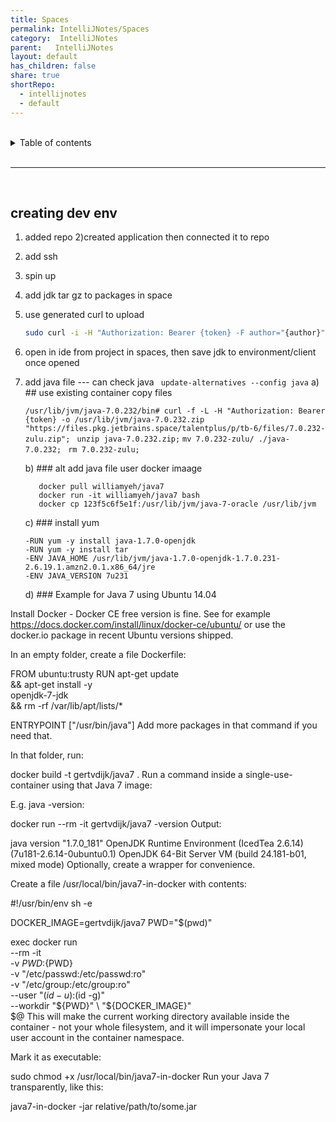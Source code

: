 ```yaml
---
title: Spaces
permalink: IntelliJNotes/Spaces
category:  IntelliJNotes
parent:   IntelliJNotes
layout: default
has_children: false
share: true
shortRepo:
  - intellijnotes
  - default
---
```



<br/>

<details markdown="block">
<summary>
Table of contents
</summary>
{: .text-delta }
1. TOC
{:toc}
</details>

<br/>

***

<br/>

## creating dev env

1) added repo
   2)created application then connected it to repo
3) add ssh
4) spin up
5) add jdk tar gz to packages in space
6) use generated curl to upload

   ```bash
   sudo curl -i -H "Authorization: Bearer {token} -F author="{author}" -F description="jdk7Gzip" -F file=@"/Users/bpaxton/Downloads/depend.tar.gz" https://files.pkg.jetbrains.space/talentplus/p/tb-6/files/
   ```

7) open in ide from project in spaces, then save jdk to environment/client once opened

8) add java file --- can check java ` update-alternatives --config java`
   a) ## use existing container copy files

   `/usr/lib/jvm/java-7.0.232/bin# curl -f -L -H "Authorization: Bearer {token} -o /usr/lib/jvm/java-7.0.232.zip "https://files.pkg.jetbrains.space/talentplus/p/tb-6/files/7.0.232-zulu.zip"; `
   ` unzip java-7.0.232.zip; `
   `mv 7.0.232-zulu/ ./java-7.0.232; `
   `rm 7.0.232-zulu; `

   b) ### alt add java file user docker imaage

          docker pull williamyeh/java7 
          docker run -it williamyeh/java7 bash
          docker cp 123f5c6f5e1f:/usr/lib/jvm/java-7-oracle /usr/lib/jvm

   c) ### install yum

       -RUN yum -y install java-1.7.0-openjdk
       -RUN yum -y install tar
       -ENV JAVA_HOME /usr/lib/jvm/java-1.7.0-openjdk-1.7.0.231-2.6.19.1.amzn2.0.1.x86_64/jre
       -ENV JAVA_VERSION 7u231

   d) ### Example for Java 7 using Ubuntu 14.04

Install Docker - Docker CE free version is fine. See for example https://docs.docker.com/install/linux/docker-ce/ubuntu/ or use the docker.io package in recent Ubuntu versions shipped.

In an empty folder, create a file Dockerfile:

FROM ubuntu:trusty
RUN apt-get update \
&& apt-get install -y \
openjdk-7-jdk \
&& rm -rf /var/lib/apt/lists/*

ENTRYPOINT ["/usr/bin/java"]
Add more packages in that command if you need that.

In that folder, run:

docker build -t gertvdijk/java7 .
Run a command inside a single-use-container using that Java 7 image:

E.g. java -version:

docker run --rm -it gertvdijk/java7 -version
Output:

java version "1.7.0_181"
OpenJDK Runtime Environment (IcedTea 2.6.14) (7u181-2.6.14-0ubuntu0.1)
OpenJDK 64-Bit Server VM (build 24.181-b01, mixed mode)
Optionally, create a wrapper for convenience.

Create a file /usr/local/bin/java7-in-docker with contents:

#!/usr/bin/env sh -e

DOCKER_IMAGE=gertvdijk/java7
PWD="$(pwd)"

exec docker run \
--rm -it \
-v ${PWD}:${PWD} \
-v "/etc/passwd:/etc/passwd:ro" \
-v "/etc/group:/etc/group:ro" \
--user "$(id -u):$(id -g)" \
--workdir "${PWD}" \
"${DOCKER_IMAGE}" \
$@
This will make the current working directory available inside the container - not your whole filesystem, and it will impersonate your local user account in the container namespace.

Mark it as executable:

sudo chmod +x /usr/local/bin/java7-in-docker
Run your Java 7 transparently, like this:

java7-in-docker -jar relative/path/to/some.jar